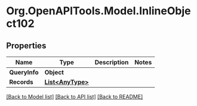
# Org.OpenAPITools.Model.InlineObject102

## Properties

Name | Type | Description | Notes
------------ | ------------- | ------------- | -------------
**QueryInfo** | **Object** |  | 
**Records** | [**List&lt;AnyType&gt;**](AnyType.md) |  | 

[[Back to Model list]](../README.md#documentation-for-models)
[[Back to API list]](../README.md#documentation-for-api-endpoints)
[[Back to README]](../README.md)

